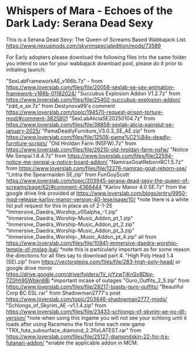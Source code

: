 # Whispers of Mara - Echoes of the Dark Lady: Serana Dead Sexy

This is a Serana Dead Sexy: The Queen of Screams Based Wabbajack List. https://www.nexusmods.com/skyrimspecialedition/mods/73589 

For Early adopters please download the following files into the same folder you intend to use for your wabbajack download pool, please do it prior to initiating launch:

"SexLabFrameworkAE_v166b.7z" - from https://www.loverslab.com/files/file/20058-sexlab-se-sex-animation-framework-v166b-01182024/ "Succubus Explosion Addon V1.2.7z" from https://www.loverslab.com/files/file/25402-succubus-explosion-addon/ "zdd_e_se.7z" from Destynova99's comment https://www.loverslab.com/topic/194570-request-prison-torture-mod/#comment-3825801 "SexLabAliciaSE20250104.7z" from https://www.loverslab.com/files/file/38858-sexlab-alicia-painslut-se-january-2025/ "PamaDeadlyFurniture_V3.0.3_SE_AE.zip" from https://www.loverslab.com/files/file/12508-pama%C2%B4s-deadly-furniture-scripts/ "Old Hroldan Farm (NSFW).7z" from https://www.loverslab.com/files/file/26210-old-hroldan-farm-nsfw/ "Notice Me Senpai.1.6.4.7z" from https://www.loverslab.com/files/file/22594-notice-me-senpai-a-notice-board-addon/ "NamirasGoatRebornRC1.5.7z" from https://www.loverslab.com/files/file/12276-namiras-goat-reborn-sse/ "Lintra the Spearmaiden SE.zip" from FunGuyScott https://www.loverslab.com/topic/203945-serana-dead-sexy-the-queen-of-screams/page/62/#comment-4368444 "Karlov Manor 4.0 SE.7z" from the google drive link provided at https://www.loverslab.com/blogs/entry/9950-mod-release-karlov-manor-version-40-lese/page/10/ *note there is a white list pull request for this in place as of 2-1-25 "Immersive_Daedra_Worship_v05alpha_-1.zip" "Immersive_Daedra_Worship-Music_Addon_pt_1.zip" "Immersive_Daedra_Worship-Music_Addon_pt_2.zip" "Immersive_Daedra_Worship-Music_Addon_pt_3.zip" "Immersive_Daedra_Worship-_Music_Addon_pt_4.zip" all from https://www.loverslab.com/files/file/10941-immersive-daedra-worship-temple-of-molag-bal/ *note this is particularly important as for some reason the directions for all files say to download part 4. "High Poly Head 1.4 (SE).zip" from https://vectorplexis.com/files/file/283-high-poly-head/ or google drive mirror https://drive.google.com/drive/folders/1V_jcYzwTiKnSv8Dbv-7Z0hh9SWbkn6Bi *important incase of outages "Guro_Outfits_2_5.zip" from https://www.loverslab.com/files/file/28217-toasts-guro-outfits/ "Beautiful Corp BC ESL.rar" from Shadowman2777's post https://www.loverslab.com/topic/203846-shadowman2777-mods/ "Schlongs_of_Skyrim_AE -v1.1.4.zip" from https://www.loverslab.com/files/file/23433-schlongs-of-skyrim-ae-no-dll-version/ *note when using this ingame you will not see your schlong until it loads after using Racemenu the first time each new game "TRX_futa_subsurface_diamond_2.2fixLATEST.rar" from https://www.loverslab.com/files/file/25127-diamondskin-22-for-trx-futanari-addon/ *enable the applicable addon in MCM.
